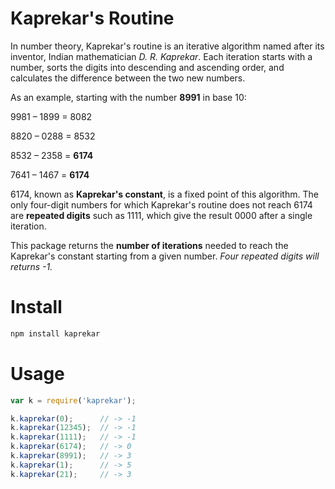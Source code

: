 # Kaprekar's Routine

In number theory, Kaprekar's routine is an iterative algorithm named after its inventor, Indian mathematician *D. R. Kaprekar*. Each iteration starts with a number, sorts the digits into descending and ascending order, and calculates the difference between the two new numbers.

As an example, starting with the number **8991** in base 10:

9981 – 1899 = 8082

8820 – 0288 = 8532

8532 – 2358 = **6174**

7641 – 1467 = **6174**

6174, known as **Kaprekar's constant**, is a fixed point of this algorithm. The only four-digit numbers for which Kaprekar's routine does not reach 6174 are **repeated digits** such as 1111, which give the result 0000 after a single iteration.

This package returns the **number of iterations** needed to reach the Kaprekar's constant starting from a given number. *Four repeated digits will returns -1.*



# Install

```bash
npm install kaprekar
```

# Usage

```js
var k = require('kaprekar');

k.kaprekar(0);      // -> -1
k.kaprekar(12345);  // -> -1
k.kaprekar(1111);   // -> -1
k.kaprekar(6174);   // -> 0
k.kaprekar(8991);   // -> 3
k.kaprekar(1);      // -> 5
k.kaprekar(21);     // -> 3
```
